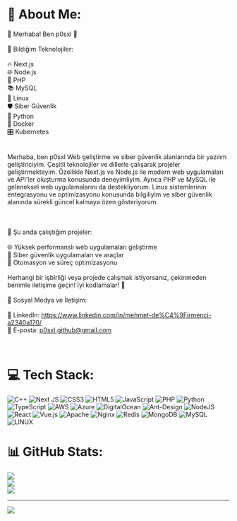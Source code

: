 # 💫 About Me:
🚀 Merhaba! Ben p0sxl 👋<br><br>🌟 Bildiğim Teknolojiler:<br><br>🔥 Next.js<br>🌐 Node.js<br>🐘 PHP<br>📚 MySQL<br>🐧 Linux<br>🛡️ Siber Güvenlik<br>🐍 Python<br>🐳 Docker<br>🎛️ Kubernetes<br><br><br>Merhaba, ben p0sxl Web geliştirme ve siber güvenlik alanlarında bir yazılım geliştiriciyim. Çeşitli teknolojiler ve dillerle çalışarak projeler geliştirmekteyim. Özellikle Next.js ve Node.js ile modern web uygulamaları ve API'ler oluşturma konusunda deneyimliyim. Ayrıca PHP ve MySQL ile geleneksel web uygulamalarını da destekliyorum. Linux sistemlerinin entegrasyonu ve optimizasyonu konusunda bilgiliyim ve siber güvenlik alanında sürekli güncel kalmaya özen gösteriyorum.<br><br><br><br>💼 Şu anda çalıştığım projeler:<br><br>🌐 Yüksek performanslı web uygulamaları geliştirme<br>🔐 Siber güvenlik uygulamaları ve araçlar<br>🤖 Otomasyon ve süreç optimizasyonu<br><br>Herhangi bir işbirliği veya projede çalışmak istiyorsanız, çekinmeden benimle iletişime geçin! İyi kodlamalar! 🚀<br><br>🔗 Sosyal Medya ve İletişim:<br><br>🔗 LinkedIn: https://www.linkedin.com/in/mehmet-de%C4%9Firmenci-a2340a170/<br>📧 E-posta: p0sxl.github@gmail.com<br><br><br>


# 💻 Tech Stack:
![C++](https://img.shields.io/badge/c++-%2300599C.svg?style=for-the-badge&logo=c%2B%2B&logoColor=white) ![Next JS](https://img.shields.io/badge/Next-black?style=for-the-badge&logo=next.js&logoColor=white) ![CSS3](https://img.shields.io/badge/css3-%231572B6.svg?style=for-the-badge&logo=css3&logoColor=white) ![HTML5](https://img.shields.io/badge/html5-%23E34F26.svg?style=for-the-badge&logo=html5&logoColor=white) ![JavaScript](https://img.shields.io/badge/javascript-%23323330.svg?style=for-the-badge&logo=javascript&logoColor=%23F7DF1E) ![PHP](https://img.shields.io/badge/php-%23777BB4.svg?style=for-the-badge&logo=php&logoColor=white) ![Python](https://img.shields.io/badge/python-3670A0?style=for-the-badge&logo=python&logoColor=ffdd54) ![TypeScript](https://img.shields.io/badge/typescript-%23007ACC.svg?style=for-the-badge&logo=typescript&logoColor=white) ![AWS](https://img.shields.io/badge/AWS-%23FF9900.svg?style=for-the-badge&logo=amazon-aws&logoColor=white) ![Azure](https://img.shields.io/badge/azure-%230072C6.svg?style=for-the-badge&logo=azure-devops&logoColor=white) ![DigitalOcean](https://img.shields.io/badge/DigitalOcean-%230167ff.svg?style=for-the-badge&logo=digitalOcean&logoColor=white) ![Ant-Design](https://img.shields.io/badge/-AntDesign-%230170FE?style=for-the-badge&logo=ant-design&logoColor=white) ![NodeJS](https://img.shields.io/badge/node.js-6DA55F?style=for-the-badge&logo=node.js&logoColor=white) ![React](https://img.shields.io/badge/react-%2320232a.svg?style=for-the-badge&logo=react&logoColor=%2361DAFB) ![Vue.js](https://img.shields.io/badge/vuejs-%2335495e.svg?style=for-the-badge&logo=vuedotjs&logoColor=%234FC08D) ![Apache](https://img.shields.io/badge/apache-%23D42029.svg?style=for-the-badge&logo=apache&logoColor=white) ![Nginx](https://img.shields.io/badge/nginx-%23009639.svg?style=for-the-badge&logo=nginx&logoColor=white) ![Redis](https://img.shields.io/badge/redis-%23DD0031.svg?style=for-the-badge&logo=redis&logoColor=white) ![MongoDB](https://img.shields.io/badge/MongoDB-%234ea94b.svg?style=for-the-badge&logo=mongodb&logoColor=white) ![MySQL](https://img.shields.io/badge/mysql-%2300f.svg?style=for-the-badge&logo=mysql&logoColor=white) ![LINUX](https://img.shields.io/badge/Linux-FCC624?style=for-the-badge&logo=linux&logoColor=black)
# 📊 GitHub Stats:
![](https://github-readme-stats.vercel.app/api?username=p0sxl&theme=dark&hide_border=false&include_all_commits=false&count_private=false)<br/>
![](https://github-readme-streak-stats.herokuapp.com/?user=p0sxl&theme=dark&hide_border=false)<br/>
![](https://github-readme-stats.vercel.app/api/top-langs/?username=p0sxl&theme=dark&hide_border=false&include_all_commits=false&count_private=false&layout=compact)

---
[![](https://visitcount.itsvg.in/api?id=p0sxl&icon=0&color=0)](https://visitcount.itsvg.in)

